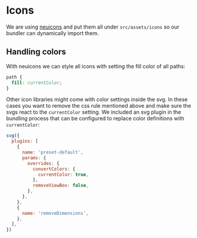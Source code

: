 # Icons

We are using [neuicons](https://neuicons.com) and put them all under `src/assets/icons` so our bundler can dynamically
import them.

## Handling colors

With neuicons we can style all icons with setting the fill color of all paths:
```css
path {
  fill: currentColor;
}
```

Other icon libraries might come with color settings inside the svg. In these cases you want to remove the css rule 
mentioned above and make sure the svgs react to the `currentColor` setting. We included an svg plugin in the bundling 
process that can be configured to replace color definitions with `currentColor`:
```javascript
svg({
  plugins: [
    {
      name: 'preset-default',
      params: {
        overrides: {
          convertColors: {
            currentColor: true,
          },
          removeViewBox: false,
        },
      },
    },
    {
      name: 'removeDimensions',
    },
  ],
})
```
